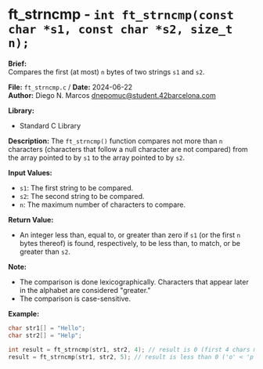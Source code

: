 # ft_strncmp - `int ft_strncmp(const char *s1, const char *s2, size_t n);`

**Brief:**  
Compares the first (at most) `n` bytes of two strings `s1` and `s2`.

**File:** `ft_strncmp.c` / **Date:** 2024-06-22  
**Author:** Diego N. Marcos <dnepomuc@student.42barcelona.com>

**Library:**  
* Standard C Library

**Description:**
The `ft_strncmp()` function compares not more than `n` characters (characters that follow a null character are not compared) from the array pointed to by `s1` to the array pointed to by `s2`. 

**Input Values:**  
* `s1`: The first string to be compared.
* `s2`: The second string to be compared.
* `n`: The maximum number of characters to compare.

**Return Value:**
* An integer less than, equal to, or greater than zero if `s1` (or the first `n` bytes thereof) is found, respectively, to be less than, to match, or be greater than `s2`.

**Note:**
- The comparison is done lexicographically. Characters that appear later in the alphabet are considered "greater."
- The comparison is case-sensitive.

**Example:**  
```c
char str1[] = "Hello";
char str2[] = "Help";

int result = ft_strncmp(str1, str2, 4); // result is 0 (first 4 chars match)
result = ft_strncmp(str1, str2, 5); // result is less than 0 ('o' < 'p')
